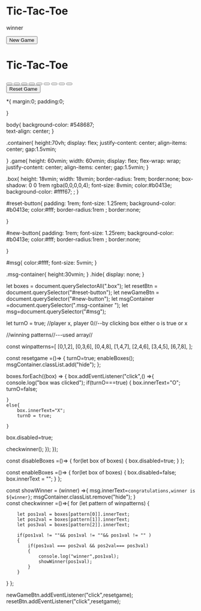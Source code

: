 # Tic-Tac-Toe

<!DOCTYPE html>
<html lang="en">
<head>
    <meta charset="UTF-8">
    <meta name="viewport" content="width=device-width, initial-scale=1.0">
    <title>Tic-Tac-Toe Game</title>
    <link rel="stylesheet" href="style3.css">
</head>
<body>
    <div class="msg-container hide">
        <p id="msg">winner</p>
        <button id="new-button">New Game</button>
    </div>
    <main>
        <h1>Tic-Tac-Toe</h1>
        <div class="container">
        <div class="game">
            <button class="box"></button>
            <button class="box"></button>
            <button class="box"></button>
            <button class="box"></button>
            <button class="box"></button>
            <button class="box"></button>
            <button class="box"></button>
            <button class="box"></button>
            <button class="box"></button>
        </div>
    </div>
    <button id="reset-button">Reset Game</button>
    </main>
    <script src="script3.js"></script>
</body>
</html>


*{
    margin:0;
    padding:0;

}

body{
  background-color: #548687;  
  text-align: center;
}

.container{
    height:70vh;
    display: flex;
     justify-content: center;
     align-items: center;
     gap:1.5vmin;

}
.game{
    height: 60vmin;
    width: 60vmin;
    display: flex;
     flex-wrap: wrap;
     justify-content: center;
     align-items: center;
     gap:1.5vmin;
}


   
.box{
    height: 18vmin;
    width: 18vmin;
    border-radius: 1rem;
    border:none;
    box-shadow: 0 0 1rem rgba(0,0,0,0,4);
    font-size: 8vmin;
    color:#b0413e;
    background-color: #ffff67; ;
}

#reset-button{
    padding: 1rem;
    font-size: 1.25rem;
    background-color: #b0413e;
    color:#fff;
    border-radius:1rem ;
    border:none;


}

#new-button{
    padding: 1rem;
    font-size: 1.25rem;
    background-color: #b0413e;
    color:#fff;
    border-radius:1rem ;
    border:none;


}

#msg{
    color:#ffff;
    font-size: 5vmin;
}

.msg-container{
    height:30vmin;
}
.hide{
    display: none;
}


let boxes = document.querySelectorAll(".box");
let resetBtn = document.querySelector("#reset-button");
let newGameBtn = document.querySelector("#new-button");
let msgContainer =document.querySelector(".msg-container ");
let msg=document.querySelector("#msg");



let turnO = true;  //player x, player 0//--by clicking box either o is true or x

//winning patterns//---used array//

const winpatterns=[
    [0,1,2],
    [0,3,6],
    [0,4,8],
    [1,4,7],
    [2,4,6],
    [3,4,5],
    [6,7,8],
];


const resetgame =()=>
{
 turnO=true;
 enableBoxes();
 msgContainer.classList.add("hide");
};




boxes.forEach((box)  => {
box.addEventListener("click",() =>{
    console.log("box was clicked");
    if(turnO===true)
    {
        box.innerText="O";
        turnO=false;

    }
    else{
        box.innerText="X";
        turnO = true;

    }
   box.disabled=true;


   checkwinner();
});
});



 const disableBoxes =()=>
 {
    for(let box of boxes)
    {
        box.disabled=true;
    }
 };


 const enableBoxes =()=>
 {
    for(let box of boxes)
    {
        box.disabled=false;
        box.innerText = "";
    }
 };


 const showWinner = (winner) =>{
    msg.innerText=`congratulations,winner is ${winner}`;
    msgContainer.classList.remove("hide");
 }  
const checkwinner =()=>{
 for (let pattern of winpatterns)
 {
    

        let pos1val = boxes[pattern[0]].innerText;
        let pos2val = boxes[pattern[1]].innerText;
        let pos3val = boxes[pattern[2]].innerText;

        if(pos1val != ""&& pos1val != ""&& pos1val != "" )
        {
            if(pos1val === pos2val && pos2val=== pos3val)
            {
                console.log("winner",pos1val);
                showWinner(pos1val);
            }
        }
 }
};


newGameBtn.addEventListener("click",resetgame);
resetBtn.addEventListener("click",resetgame);
